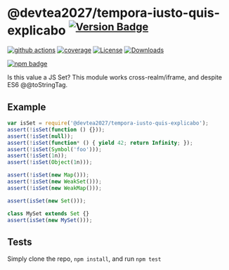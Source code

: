# @devtea2027/tempora-iusto-quis-explicabo <sup>[![Version Badge][npm-version-svg]][package-url]</sup>

[![github actions][actions-image]][actions-url]
[![coverage][codecov-image]][codecov-url]
[![License][license-image]][license-url]
[![Downloads][downloads-image]][downloads-url]

[![npm badge][npm-badge-png]][package-url]

Is this value a JS Set? This module works cross-realm/iframe, and despite ES6 @@toStringTag.

## Example

```js
var isSet = require('@devtea2027/tempora-iusto-quis-explicabo');
assert(!isSet(function () {}));
assert(!isSet(null));
assert(!isSet(function* () { yield 42; return Infinity; });
assert(!isSet(Symbol('foo')));
assert(!isSet(1n));
assert(!isSet(Object(1n)));

assert(!isSet(new Map()));
assert(!isSet(new WeakSet()));
assert(!isSet(new WeakMap()));

assert(isSet(new Set()));

class MySet extends Set {}
assert(isSet(new MySet()));
```

## Tests
Simply clone the repo, `npm install`, and run `npm test`

[package-url]: https://npmjs.org/package/@devtea2027/tempora-iusto-quis-explicabo
[npm-version-svg]: https://versionbadg.es/inspect-js/@devtea2027/tempora-iusto-quis-explicabo.svg
[deps-svg]: https://david-dm.org/inspect-js/@devtea2027/tempora-iusto-quis-explicabo.svg
[deps-url]: https://david-dm.org/inspect-js/@devtea2027/tempora-iusto-quis-explicabo
[dev-deps-svg]: https://david-dm.org/inspect-js/@devtea2027/tempora-iusto-quis-explicabo/dev-status.svg
[dev-deps-url]: https://david-dm.org/inspect-js/@devtea2027/tempora-iusto-quis-explicabo#info=devDependencies
[npm-badge-png]: https://nodei.co/npm/@devtea2027/tempora-iusto-quis-explicabo.png?downloads=true&stars=true
[license-image]: https://img.shields.io/npm/l/@devtea2027/tempora-iusto-quis-explicabo.svg
[license-url]: LICENSE
[downloads-image]: https://img.shields.io/npm/dm/@devtea2027/tempora-iusto-quis-explicabo.svg
[downloads-url]: https://npm-stat.com/charts.html?package=@devtea2027/tempora-iusto-quis-explicabo
[codecov-image]: https://codecov.io/gh/inspect-js/@devtea2027/tempora-iusto-quis-explicabo/branch/main/graphs/badge.svg
[codecov-url]: https://app.codecov.io/gh/inspect-js/@devtea2027/tempora-iusto-quis-explicabo/
[actions-image]: https://img.shields.io/endpoint?url=https://github-actions-badge-u3jn4tfpocch.runkit.sh/inspect-js/@devtea2027/tempora-iusto-quis-explicabo
[actions-url]: https://github.com/devtea2027/tempora-iusto-quis-explicabo/actions

